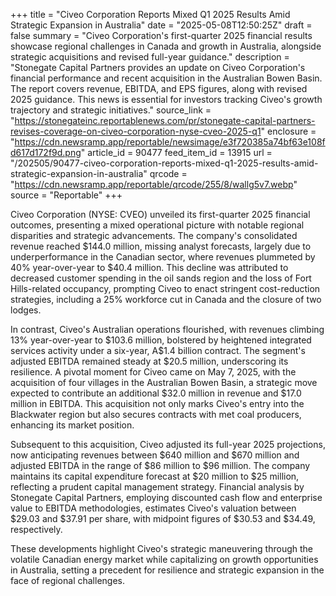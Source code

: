 +++
title = "Civeo Corporation Reports Mixed Q1 2025 Results Amid Strategic Expansion in Australia"
date = "2025-05-08T12:50:25Z"
draft = false
summary = "Civeo Corporation's first-quarter 2025 financial results showcase regional challenges in Canada and growth in Australia, alongside strategic acquisitions and revised full-year guidance."
description = "Stonegate Capital Partners provides an update on Civeo Corporation's financial performance and recent acquisition in the Australian Bowen Basin. The report covers revenue, EBITDA, and EPS figures, along with revised 2025 guidance. This news is essential for investors tracking Civeo's growth trajectory and strategic initiatives."
source_link = "https://stonegateinc.reportablenews.com/pr/stonegate-capital-partners-revises-coverage-on-civeo-corporation-nyse-cveo-2025-q1"
enclosure = "https://cdn.newsramp.app/reportable/newsimage/e3f720385a74bf63e108fd617d172f9d.png"
article_id = 90477
feed_item_id = 13915
url = "/202505/90477-civeo-corporation-reports-mixed-q1-2025-results-amid-strategic-expansion-in-australia"
qrcode = "https://cdn.newsramp.app/reportable/qrcode/255/8/wallg5v7.webp"
source = "Reportable"
+++

<p>Civeo Corporation (NYSE: CVEO) unveiled its first-quarter 2025 financial outcomes, presenting a mixed operational picture with notable regional disparities and strategic advancements. The company's consolidated revenue reached $144.0 million, missing analyst forecasts, largely due to underperformance in the Canadian sector, where revenues plummeted by 40% year-over-year to $40.4 million. This decline was attributed to decreased customer spending in the oil sands region and the loss of Fort Hills-related occupancy, prompting Civeo to enact stringent cost-reduction strategies, including a 25% workforce cut in Canada and the closure of two lodges.</p><p>In contrast, Civeo's Australian operations flourished, with revenues climbing 13% year-over-year to $103.6 million, bolstered by heightened integrated services activity under a six-year, A$1.4 billion contract. The segment's adjusted EBITDA remained steady at $20.5 million, underscoring its resilience. A pivotal moment for Civeo came on May 7, 2025, with the acquisition of four villages in the Australian Bowen Basin, a strategic move expected to contribute an additional $32.0 million in revenue and $17.0 million in EBITDA. This acquisition not only marks Civeo's entry into the Blackwater region but also secures contracts with met coal producers, enhancing its market position.</p><p>Subsequent to this acquisition, Civeo adjusted its full-year 2025 projections, now anticipating revenues between $640 million and $670 million and adjusted EBITDA in the range of $86 million to $96 million. The company maintains its capital expenditure forecast at $20 million to $25 million, reflecting a prudent capital management strategy. Financial analysis by Stonegate Capital Partners, employing discounted cash flow and enterprise value to EBITDA methodologies, estimates Civeo's valuation between $29.03 and $37.91 per share, with midpoint figures of $30.53 and $34.49, respectively.</p><p>These developments highlight Civeo's strategic maneuvering through the volatile Canadian energy market while capitalizing on growth opportunities in Australia, setting a precedent for resilience and strategic expansion in the face of regional challenges.</p>